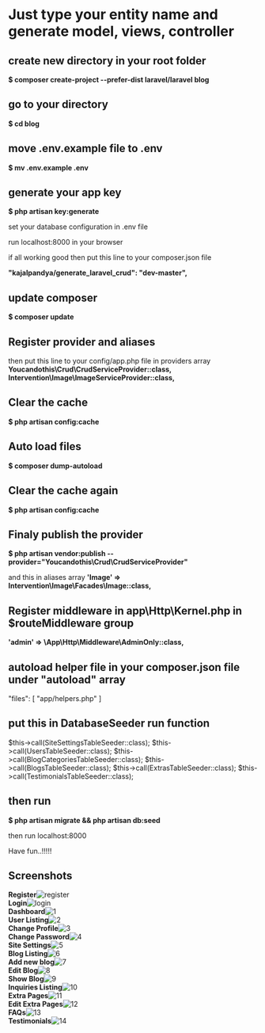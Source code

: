 # Just type your entity name and generate model, views, controller

## create new directory in your root folder
<strong>$ composer create-project --prefer-dist laravel/laravel blog</strong>

## go to your directory
<strong>$ cd blog</strong>

## move .env.example file to .env
<strong>$ mv .env.example .env</strong>

## generate your app key
<strong>$ php artisan key:generate</strong>

set your database configuration in .env file

run localhost:8000 in your browser

if all working good then put this line to your composer.json file

<strong>"kajalpandya/generate_laravel_crud": "dev-master",</strong>

## update composer 
<strong>$ composer update</strong>

## Register provider and aliases
then put this line to your config/app.php file in providers array
<strong>Youcandothis\Crud\CrudServiceProvider::class,</strong>
<strong>Intervention\Image\ImageServiceProvider::class,</strong>

## Clear the cache
<strong>$ php artisan config:cache</strong>

## Auto load files
<strong>$ composer dump-autoload</strong>

## Clear the cache again
<strong>$ php artisan config:cache</strong>



## Finaly publish the provider
<strong>$ php artisan vendor:publish --provider="Youcandothis\Crud\CrudServiceProvider"</strong>

and this in aliases array
<strong>'Image' => Intervention\Image\Facades\Image::class,</strong>

## Register middleware in app\Http\Kernel.php in $routeMiddleware group
<strong>'admin' => \App\Http\Middleware\AdminOnly::class,</strong>


## autoload helper file in your composer.json file under "autoload" array
"files": [
    "app/helpers.php"
]

##  put this in DatabaseSeeder run function
$this->call(SiteSettingsTableSeeder::class);
$this->call(UsersTableSeeder::class);
$this->call(BlogCategoriesTableSeeder::class);
$this->call(BlogsTableSeeder::class);
$this->call(ExtrasTableSeeder::class);
$this->call(TestimonialsTableSeeder::class);

## then run
<strong>$ php artisan migrate && php artisan db:seed</strong>

then run localhost:8000

Have fun..!!!!!

## Screenshots

<strong>Register</strong>![register](https://user-images.githubusercontent.com/18494848/42377118-85616acc-813f-11e8-813c-80ccb0365a0e.png)<br />
<strong>Login</strong>![login](https://user-images.githubusercontent.com/18494848/42377119-85ac06d6-813f-11e8-832b-cd11a469157f.png)<br />
<strong>Dashboard</strong>![1](https://user-images.githubusercontent.com/18494848/42441533-0b282a68-8386-11e8-8a5d-e2abf16bb18b.png)<br />
<strong>User Listing</strong>![2](https://user-images.githubusercontent.com/18494848/42441532-0af5253c-8386-11e8-838c-7a127bfd08ca.png)<br />
<strong>Change Profile</strong>![3](https://user-images.githubusercontent.com/18494848/42441537-0c1d8418-8386-11e8-9d12-8cb56d81c684.png)<br />
<strong>Change Password</strong>![4](https://user-images.githubusercontent.com/18494848/42441539-0c527d3a-8386-11e8-81cd-9d534fb5494f.png)<br />
<strong>Site Settings</strong>![5](https://user-images.githubusercontent.com/18494848/42441540-0c86b8a2-8386-11e8-9da5-55e1cf0ddb8b.png)<br />
<strong>Blog Listing</strong>![6](https://user-images.githubusercontent.com/18494848/42441536-0bc31ac8-8386-11e8-80bd-dd7e675b2cdc.png)<br />
<strong>Add new blog</strong>![7](https://user-images.githubusercontent.com/18494848/42441545-0d6c9ce6-8386-11e8-9d27-9fdf83e307b6.png)<br />
<strong>Edit Blog</strong>![8](https://user-images.githubusercontent.com/18494848/42441543-0d3ad1b6-8386-11e8-8e82-9421c264f12b.png)<br />
<strong>Show Blog</strong>![9](https://user-images.githubusercontent.com/18494848/42441531-0ac10ee6-8386-11e8-9f1b-da0f4c482119.png)<br />
<strong>Inquiries Listing</strong>![10](https://user-images.githubusercontent.com/18494848/42441542-0ce1c8c8-8386-11e8-8d69-36e92e8edd0b.png)<br />
<strong>Extra Pages</strong>![11](https://user-images.githubusercontent.com/18494848/42442366-1cfc9a06-8388-11e8-803f-f6ad958eb65e.png)<br />
<strong>Edit Extra Pages</strong>![12](https://user-images.githubusercontent.com/18494848/42442460-54df763c-8388-11e8-9c6a-66a3d295e8fe.png)<br />
<strong>FAQs</strong>![13](https://user-images.githubusercontent.com/18494848/42442365-1cb69e20-8388-11e8-914c-3578c14fcd9d.png)<br />
<strong>Testimonials</strong>![14](https://user-images.githubusercontent.com/18494848/42442364-1c7044e8-8388-11e8-8182-eb64f43a7dff.png)